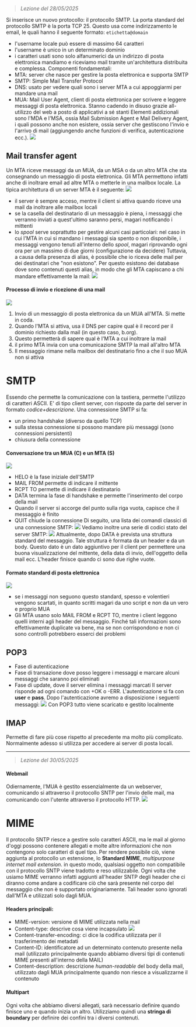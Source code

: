  > *Lezione del 28/05/2025*

Si inserisce un nuovo protocollo: il protocollo SMTP. La porta standard del protocollo SMTP è la porta TCP 25. Questo usa come indirizzamento le email, le quali hanno il seguente formato: `etichetta@domain`
- l'username locale può essere di massimo 64 caratteri
- l'username è unico in un determinato dominio
- i caratteri usati sono solo alfanumerici
da un indirizzo di posta elettronica mandiamo e riceviamo mail tramite un'architettura distribuita e complessa.
Componenti fondamentali:
- MTA: server che nasce per gestire la posta elettronica e supporta SMTP
- SMTP: Simple Mail Transfer Protocol
- DNS: usato per vedere quali sono i server MTA a cui appoggiarmi per mandare una mail
- MUA: Mail User Agent, client di posta elettronica per scrivere e leggere messaggi di posta elettronica. Stanno cadendo in disuso grazie all-utilizzo del web a posto di applicativi a sé stanti
Elementi addizionali sono l'MDA e l'MSA, ossia Mail Submission Agent e Mail Delivery Agent, i quali possono anche non esistere, ossia server che gestiscono l'invio e l'arrivo di mail (aggiungendo anche funzioni di verifica, autenticazione ecc.).
![](Images/Pasted%20image%2020250614165907.png)
## Mail transfer agent
Un MTA riceve messaggi da un MUA, da un MSA o da un altro MTA che sta consegnando un messaggio di posta elettronica. Gli MTA permettono infatti anche di inoltrare email ad altre MTA o metterle in una mailbox locale.
La tipica architettura di un server MTA è il seguente:
![](Images/Pasted%20image%2020250528124025.png)
- il server è sempre acceso, mentre il client si attiva quando riceve una mail da inoltrare alle mailbox locali
- se la casella del destinatario di un messaggio è piena, i messaggi che verranno inviati a quest'ultimo saranno persi, magari notificando i mittenti
- lo *spool* serve soprattutto per gestire alcuni casi particolari: nel caso in cui l'MTA in cui si mandano i messaggi sia spento o non disponibile, i messaggi vengono tenuti all'interno dello *spool*, magari riprovando ogni ora per un massimo di due giorni (configurazione da decidere)
Tuttavia, a causa della presenza di alias, è possibile che io riceva delle mail per dei destinatari che "non esistono". Per questo esistono dei database dove sono contenuti questi alias, in modo che gli MTA capiscano a chi mandare effettivamente la mail:
![](Images/Pasted%20image%2020250528124822.png)
#### Processo di invio e ricezione di una mail
![](Images/Pasted%20image%2020250528125040.png)
1. Invio di un messaggio di posta elettronica da un MUA all'MTA. Si mette in coda.
2. Quando l'MTA si attiva, usa il DNS per capire qual è il record per il dominio richiesto dalla mail (in questo caso, b.org). 
3. Questo permetterà di sapere qual è l'MTA a cui inoltrare la mail
4. il primo MTA invia con una comunicazione SMTP la mail all'altro MTA
5. Il messaggio rimane nella mailbox del destinatario fino a che il suo MUA non si attiva
# SMTP
Essendo che permette la comunicazione con la tastiera, permette l'utilizzo di caratteri ASCII. E' di tipo client server, con risposte da parte del server in formato *codice+descrizione*. 
Una connessione SMTP si fa:
- un primo handshake (diverso da quello TCP)
- sulla stessa connessione si possono mandare più messaggi (sono connessioni persistenti)
- chiusura della connessione
#### Conversazione tra un MUA (C) e un MTA (S)
![](Images/Pasted%20image%2020250528130424.png)
- HELO è la fase iniziale dell'SMTP
- MAIL FROM permette di indicare il mittente
- RCPT TO permette di indicare il destinatario
- DATA termina la fase di handshake e permette l'inserimento del corpo della mail
- Quando il server si accorge del punto sulla riga vuota, capisce che il messaggio è finito
- QUIT chiude la connessione
Di seguito, una lista dei comandi classici di una connessione SMTP:
![](Images/Pasted%20image%2020250528131041.png)
Vediamo inoltre una serie di codici stato del server SMTP:
![](Images/Pasted%20image%2020250528131146.png)
Attualmente, dopo DATA è prevista una struttura standard del messaggio. Tale struttura è formata da un header e da un body. Questo dato è un dato aggiuntivo per il client per permettere una buona visualizzazione del mittente, della data di invio, dell'oggetto della mail ecc.
L'header finisce quando ci sono due righe vuote. 
#### Formato standard di posta elettronica
![](Images/Pasted%20image%2020250528131730.png)
- se i messaggi non seguono questo standard, spesso e volentieri vengono scartati, in quanto scritti magari da uno script e non da un vero e proprio MUA
- Gli MTA usano solo MAIL FROM e RCPT TO, mentre i client leggono quelli interni agli header del messaggio. Finché tali informazioni sono effettivamente duplicate va bene, ma se non corrispondono e non ci sono controlli potrebbero esserci dei problemi
## POP3
- Fase di autenticazione
- Fase di transazione dove posso leggere i messaggi e marcare alcuni messaggi che saranno poi eliminati
- Fase di update, dove il server elimina i messaggi marcati
Il server risponde ad ogni comando con +OK o -ERR. L'autenticazione si fa con **user** e **pass**. Dopo l'autenticazione avremo a disposizione i seguenti messaggi:
![](Images/Pasted%20image%2020250528134444.png)
Con POP3 tutto viene scaricato e gestito localmente
## IMAP
Permette di fare più cose rispetto al precedente ma molto più complicato. Normalmente adesso si utilizza per accedere ai server di posta locali.

---
 > *Lezione del 30/05/2025*
 
#### Webmail
Odiernamente, l'MUA è gestito essenzialmente da un webserver, comunicando si attraverso il protocollo SNTP per l'invio delle mail, ma comunicando con l'utente attraverso il protocollo HTTP.
![](Images/Pasted%20image%2020250614171003.png)
# MIME
Il protocollo SNTP riesce a gestire solo caratteri ASCII, ma le mail al giorno d'oggi possono contenere allegati e molte altre informazioni che non contengono solo caratteri di quel tipo. Per rendere possibile ciò, viene aggiunta al protocollo un estensione, lo **Standard MIME**, *multipurpose internet mail extension*. in questo modo, qualsiasi oggetto non compatibile con il protocollo SNTP viene tradotto e reso utilizzabile. 
Ogni volta che usiamo MIME verranno infatti aggiunti all'header SNTP degli header che ci diranno come andare a codificare ciò che sarà presente nel corpo del messaggio che non è supportato originariamente. Tali header sono ignorati dall'MTA e utilizzati solo dagli MUA.
#### Headers principali:
- MIME-version: versione di MIME utilizzata nella mail
- Content-type: descrive cosa viene incapsulato
![](Images/Pasted%20image%2020250614171850.png)
- Content-transfer-encoding: ci dice la codifica utilizzata per il trasferimento dei metadati
- Content-ID: identificatore ad un determinato contenuto presente nella mail (utilizzato principalmente quando abbiamo diversi tipi di contenuti MIME presenti all'interno della MAIL)
- Content-description: descrizione *human-readable* del body della mail, utilizzato dagli MUA principalmente quando non riesce a visualizzarne il contenuto
#### Multipart
Ogni volta che abbiamo diversi allegati, sarà necessario definire quando finisce uno e quando inizia un altro. Utilizziamo quindi una **stringa di boundary** per definire dei confini tra i diversi contenuti.
